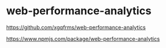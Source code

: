 # web-performance-analytics

https://github.com/xgqfrms/web-performance-analytics


https://www.npmjs.com/package/web-performance-analytics
